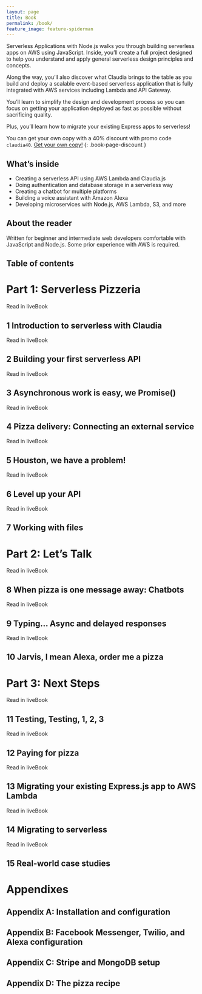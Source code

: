 ```yaml
---
layout: page
title: Book
permalink: /book/
feature_image: feature-spiderman
---
```


Serverless Applications with Node.js walks you through building serverless apps on AWS using JavaScript. Inside, you’ll create a full project designed to help you understand and apply general serverless design principles and concepts.

Along the way, you’ll also discover what Claudia brings to the table as you build and deploy a scalable event-based serverless application that is fully integrated with AWS services including Lambda and API Gateway.

You’ll learn to simplify the design and development process so you can focus on getting your application deployed as fast as possible without sacrificing quality.

Plus, you’ll learn how to migrate your existing Express apps to serverless!

You can get your own copy with a 40% discount with promo code `claudia40`.
<a id="book-buy-btn" href="https://www.manning.com/books/serverless-applications-with-nodejs">Get your own copy!</a>
{: .book-page-discount }

## What’s inside

- Creating a serverless API using AWS Lambda and Claudia.js
- Doing authentication and database storage in a serverless way
- Creating a chatbot for multiple platforms
- Building a voice assistant with Amazon Alexa
- Developing microservices with Node.js, AWS Lambda, S3, and more

## About the reader

Written for beginner and intermediate web developers comfortable with JavaScript and Node.js. Some prior experience with AWS is required.

## Table of contents

<div id="toc" class="toc">
  <h1 id="part_id_1" class="sect0">Part 1: Serverless Pizzeria</h1>
  <div class="sect1 available free">
    <span class="book_actions">
      <a class="view-in-livebook" href="https://livebook.manning.com/#!/book/serverless-applications-with-nodejs/chapter-1/" title="Read in liveBook" target="_blank">
        <span class="fa fa-eye"></span>
        <span class="sr-only">Read in liveBook</span>
      </a>
    </span>
    <h2 id="chapter_id_1">1 Introduction to serverless with Claudia</h2>
  </div>
  <div class="sect1 available">
    <span class="book_actions">
      <a class="view-in-livebook" href="https://livebook.manning.com/#!/book/serverless-applications-with-nodejs/chapter-2/" title="Read in liveBook" target="_blank">
        <span class="fa fa-eye"></span>
        <span class="sr-only">Read in liveBook</span>
      </a>
    </span>
    <h2 id="chapter_id_2">2 Building your first serverless API</h2>
  </div>
  <div class="sect1 available">
    <span class="book_actions">
      <a class="view-in-livebook" href="https://livebook.manning.com/#!/book/serverless-applications-with-nodejs/chapter-3/" title="Read in liveBook" target="_blank">
        <span class="fa fa-eye"></span>
        <span class="sr-only">Read in liveBook</span>
      </a>
    </span>
    <h2 id="chapter_id_3">3 Asynchronous work is easy, we Promise()</h2>
  </div>
  <div class="sect1 available">
    <span class="book_actions">
      <a class="view-in-livebook" href="https://livebook.manning.com/#!/book/serverless-applications-with-nodejs/chapter-4/" title="Read in liveBook" target="_blank">
        <span class="fa fa-eye"></span>
        <span class="sr-only">Read in liveBook</span>
      </a>
    </span>
    <h2 id="chapter_id_4">4 Pizza delivery: Connecting an external service</h2>
  </div>
  <div class="sect1 available">
    <span class="book_actions">
      <a class="view-in-livebook" href="https://livebook.manning.com/#!/book/serverless-applications-with-nodejs/chapter-5/" title="Read in liveBook" target="_blank">
        <span class="fa fa-eye"></span>
        <span class="sr-only">Read in liveBook</span>
      </a>
    </span>
    <h2 id="chapter_id_5">5 Houston, we have a problem!</h2>
  </div>
  <div class="sect1 available">
    <span class="book_actions">
      <a class="view-in-livebook" href="https://livebook.manning.com/#!/book/serverless-applications-with-nodejs/chapter-6/" title="Read in liveBook" target="_blank">
        <span class="fa fa-eye"></span>
        <span class="sr-only">Read in liveBook</span>
      </a>
    </span>
    <h2 id="chapter_id_6">6 Level up your API</h2>
  </div>
  <div class="sect1 available">
    <span class="book_actions">
      <a class="view-in-livebook" href="https://livebook.manning.com/#!/book/serverless-applications-with-nodejs/chapter-7/" title="Read in liveBook" target="_blank">
        <span class="fa fa-eye"></span>
        <span class="sr-only">Read in liveBook</span>
      </a>
    </span>
    <h2 id="chapter_id_7">7 Working with files</h2>
  </div>
  <h1 id="part_id_2" class="sect0">Part 2: Let&#8217;s Talk</h1>
  <div class="sect1 available">
    <span class="book_actions">
      <a class="view-in-livebook" href="https://livebook.manning.com/#!/book/serverless-applications-with-nodejs/chapter-8/" title="Read in liveBook" target="_blank">
        <span class="fa fa-eye"></span>
        <span class="sr-only">Read in liveBook</span>
      </a>
    </span>
    <h2 id="chapter_id_8">8 When pizza is one message away: Chatbots</h2>
  </div>
  <div class="sect1 available">
    <span class="book_actions">
      <a class="view-in-livebook" href="https://livebook.manning.com/#!/book/serverless-applications-with-nodejs/chapter-9/" title="Read in liveBook" target="_blank">
        <span class="fa fa-eye"></span>
        <span class="sr-only">Read in liveBook</span>
      </a>
    </span>
    <h2 id="chapter_id_9">9 Typing&#8230;&#8203; Async and delayed responses</h2>
  </div>
  <div class="sect1 available">
    <span class="book_actions">
      <a class="view-in-livebook" href="https://livebook.manning.com/#!/book/serverless-applications-with-nodejs/chapter-10/" title="Read in liveBook" target="_blank">
        <span class="fa fa-eye"></span>
        <span class="sr-only">Read in liveBook</span>
      </a>
    </span>
    <h2 id="chapter_id_10">10 Jarvis, I mean Alexa, order me a pizza</h2>
  </div>
  <h1 id="part_id_3" class="sect0">Part 3: Next Steps</h1>
  <div class="sect1 available">
    <span class="book_actions">
      <a class="view-in-livebook" href="https://livebook.manning.com/#!/book/serverless-applications-with-nodejs/chapter-11/" title="Read in liveBook" target="_blank">
        <span class="fa fa-eye"></span>
        <span class="sr-only">Read in liveBook</span>
      </a>
    </span>
    <h2 id="chapter_id_11">11 Testing, Testing, 1, 2, 3</h2>
  </div>
  <div class="sect1 available">
    <span class="book_actions">
      <a class="view-in-livebook" href="https://livebook.manning.com/#!/book/serverless-applications-with-nodejs/chapter-12/" title="Read in liveBook" target="_blank">
        <span class="fa fa-eye"></span>
        <span class="sr-only">Read in liveBook</span>
      </a>
    </span>
    <h2 id="chapter_id_12">12 Paying for pizza</h2>
  </div>
  <div class="sect1 available">
    <span class="book_actions">
      <a class="view-in-livebook" href="https://livebook.manning.com/#!/book/serverless-applications-with-nodejs/chapter-13/" title="Read in liveBook" target="_blank">
        <span class="fa fa-eye"></span>
        <span class="sr-only">Read in liveBook</span>
      </a>
    </span>
    <h2 id="chapter_id_13">13 Migrating your existing Express.js app to AWS Lambda</h2>
  </div>
  <div class="sect1 available">
    <span class="book_actions">
      <a class="view-in-livebook" href="https://livebook.manning.com/#!/book/serverless-applications-with-nodejs/chapter-14/" title="Read in liveBook" target="_blank">
        <span class="fa fa-eye"></span>
        <span class="sr-only">Read in liveBook</span>
      </a>
    </span>
    <h2 id="chapter_id_14">14 Migrating to serverless</h2>
  </div>
  <div class="sect1 available">
    <span class="book_actions">
      <a class="view-in-livebook" href="https://livebook.manning.com/#!/book/serverless-applications-with-nodejs/chapter-15/" title="Read in liveBook" target="_blank">
        <span class="fa fa-eye"></span>
        <span class="sr-only">Read in liveBook</span>
      </a>
    </span>
    <h2 id="chapter_id_15">15 Real-world case studies</h2>
  </div>
  <h1 id="part" class="sect0">Appendixes</h1>
  <div class="sect1 available">
    <h2 id="_a_installation_and_configuration">Appendix A: Installation and configuration</h2>
  </div>
  <div class="sect1 available">
    <h2 id="_b_facebook_messenger_twilio_and_alexa_configuration">Appendix B: Facebook Messenger, Twilio, and Alexa configuration</h2>
  </div>
  <div class="sect1 available">
    <h2 id="_c_stripe_and_mongodb_setup">Appendix C: Stripe and MongoDB setup</h2>
  </div>
  <div class="sect1 available">
    <h2 id="_d_the_pizza_recipe">Appendix D: The pizza recipe</h2>
  </div>
</div>
